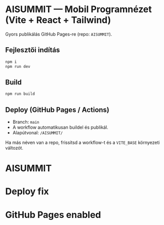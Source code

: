 # AISUMMIT — Mobil Programnézet (Vite + React + Tailwind)

Gyors publikálás GitHub Pages-re (repo: `AISUMMIT`).

## Fejlesztői indítás

```bash
npm i
npm run dev
```

## Build
```bash
npm run build
```

## Deploy (GitHub Pages / Actions)
- Branch: `main`
- A workflow automatikusan buildel és publikál.
- Alapútvonal: `/AISUMMIT/`

Ha más néven van a repo, frissítsd a workflow-t és a `VITE_BASE` környezeti változót.
# AISUMMIT
# Deploy fix
# GitHub Pages enabled
